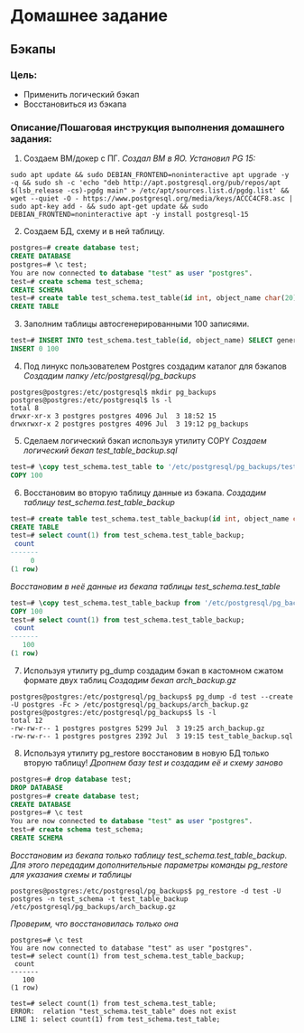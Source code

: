 # Домашнее задание
## Бэкапы

### Цель:
- Применить логический бэкап
- Восстановиться из бэкапа

### Описание/Пошаговая инструкция выполнения домашнего задания:
1) Создаем ВМ/докер c ПГ.
_Создал ВМ в ЯО. Установил PG 15:_
```
sudo apt update && sudo DEBIAN_FRONTEND=noninteractive apt upgrade -y -q && sudo sh -c 'echo "deb http://apt.postgresql.org/pub/repos/apt $(lsb_release -cs)-pgdg main" > /etc/apt/sources.list.d/pgdg.list' && wget --quiet -O - https://www.postgresql.org/media/keys/ACCC4CF8.asc | sudo apt-key add - && sudo apt-get update && sudo DEBIAN_FRONTEND=noninteractive apt -y install postgresql-15
```
2) Создаем БД, схему и в ней таблицу.
```sql
postgres=# create database test;
CREATE DATABASE
postgres=# \c test;
You are now connected to database "test" as user "postgres".
test=# create schema test_schema;
CREATE SCHEMA
test=# create table test_schema.test_table(id int, object_name char(20));
CREATE TABLE
```
3) Заполним таблицы автосгенерированными 100 записями.
```sql
test=# INSERT INTO test_schema.test_table(id, object_name) SELECT generate_series(1,100), md5(random()::text)::char(20);
INSERT 0 100
```
4) Под линукс пользователем Postgres создадим каталог для бэкапов
_Создадим папку /etc/postgresql/pg_backups_
```
postgres@postgres:/etc/postgresql$ mkdir pg_backups
postgres@postgres:/etc/postgresql$ ls -l
total 8
drwxr-xr-x 3 postgres postgres 4096 Jul  3 18:52 15
drwxrwxr-x 2 postgres postgres 4096 Jul  3 19:12 pg_backups
```
5) Сделаем логический бэкап используя утилиту COPY
_Создаем логический бекап test_table_backup.sql_
```sql
test=# \copy test_schema.test_table to '/etc/postgresql/pg_backups/test_table_backup.sql';
COPY 100
```
6) Восстановим во вторую таблицу данные из бэкапа.
_Создадим таблицу test_schema.test_table_backup_
```sql
test=# create table test_schema.test_table_backup(id int, object_name char(20));
CREATE TABLE
test=# select count(1) from test_schema.test_table_backup;
 count
-------
     0
(1 row)
```
_Восстановим в неё данные из бекапа таблицы test_schema.test_table_
```sql
test=# \copy test_schema.test_table_backup from '/etc/postgresql/pg_backups/test_table_backup.sql';
COPY 100
test=# select count(1) from test_schema.test_table_backup;
 count
-------
   100
(1 row)
```
7) Используя утилиту pg_dump создадим бэкап в кастомном сжатом формате двух таблиц
_Создадим бекап arch_backup.gz_
```
postgres@postgres:/etc/postgresql/pg_backups$ pg_dump -d test --create -U postgres -Fc > /etc/postgresql/pg_backups/arch_backup.gz
postgres@postgres:/etc/postgresql/pg_backups$ ls -l
total 12
-rw-rw-r-- 1 postgres postgres 5299 Jul  3 19:25 arch_backup.gz
-rw-rw-r-- 1 postgres postgres 2392 Jul  3 19:15 test_table_backup.sql
```
8) Используя утилиту pg_restore восстановим в новую БД только вторую таблицу!
_Дропнем базу test и создадим её и схему заново_
```sql
postgres=# drop database test;
DROP DATABASE
postgres=# create database test;
CREATE DATABASE
postgres=# \c test
You are now connected to database "test" as user "postgres".
test=# create schema test_schema;
CREATE SCHEMA
```
_Восстановим из бекапа только таблицу test_schema.test_table_backup. Для этого передадим дополнительные параметры команды pg_restore для указания схемы и таблицы_ 
```
postgres@postgres:/etc/postgresql/pg_backups$ pg_restore -d test -U postgres -n test_schema -t test_table_backup /etc/postgresql/pg_backups/arch_backup.gz
```
_Проверим, что восстановилась только она_
```
postgres=# \c test
You are now connected to database "test" as user "postgres".
test=# select count(1) from test_schema.test_table_backup;
 count
-------
   100
(1 row)

test=# select count(1) from test_schema.test_table;
ERROR:  relation "test_schema.test_table" does not exist
LINE 1: select count(1) from test_schema.test_table;
```
